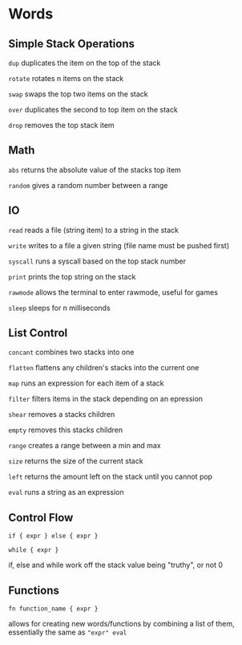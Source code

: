# Words

## Simple Stack Operations
`dup` duplicates the item on the top of the stack

`rotate` rotates n items on the stack

`swap` swaps the top two items on the stack

`over` duplicates the second to top item on the stack

`drop` removes the top stack item

## Math
`abs` returns the absolute value of the stacks top item

`random` gives a random number between a range

## IO
`read` reads a file (string item) to a string in the stack

`write` writes to a file a given string (file name must be pushed first)

`syscall` runs a syscall based on the top stack number

`print` prints the top string on the stack

`rawmode` allows the terminal to enter rawmode, useful for games

`sleep` sleeps for n milliseconds

## List Control
`concant` combines two stacks into one

`flatten` flattens any children's stacks into the current one

`map` runs an expression for each item of a stack

`filter` filters items in the stack depending on an epression

`shear` removes a stacks children

`empty` removes this stacks children

`range` creates a range between a min and max

`size` returns the size of the current stack

`left` returns the amount left on the stack until you cannot pop

`eval` runs a string as an expression

## Control Flow
`if { expr } else { expr }`

`while { expr }`

if, else and while work off the stack value being "truthy", or not 0

## Functions 
`fn function_name { expr }`

allows for creating new words/functions by combining a list of them, essentially the same as `"expr" eval`
